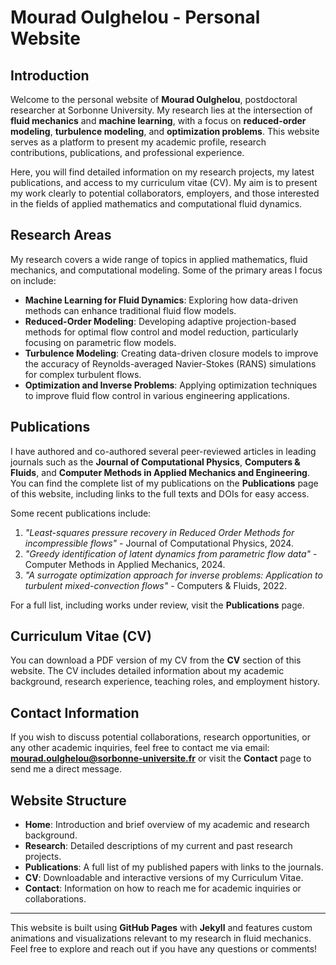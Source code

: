 # Mourad Oulghelou - Personal Website

## Introduction

Welcome to the personal website of **Mourad Oulghelou**, postdoctoral researcher at Sorbonne University. My research lies at the intersection of **fluid mechanics** and **machine learning**, with a focus on **reduced-order modeling**, **turbulence modeling**, and **optimization problems**. This website serves as a platform to present my academic profile, research contributions, publications, and professional experience.

Here, you will find detailed information on my research projects, my latest publications, and access to my curriculum vitae (CV). My aim is to present my work clearly to potential collaborators, employers, and those interested in the fields of applied mathematics and computational fluid dynamics.

## Research Areas

My research covers a wide range of topics in applied mathematics, fluid mechanics, and computational modeling. Some of the primary areas I focus on include:

- **Machine Learning for Fluid Dynamics**: Exploring how data-driven methods can enhance traditional fluid flow models.
- **Reduced-Order Modeling**: Developing adaptive projection-based methods for optimal flow control and model reduction, particularly focusing on parametric flow models.
- **Turbulence Modeling**: Creating data-driven closure models to improve the accuracy of Reynolds-averaged Navier-Stokes (RANS) simulations for complex turbulent flows.
- **Optimization and Inverse Problems**: Applying optimization techniques to improve fluid flow control in various engineering applications.

## Publications

I have authored and co-authored several peer-reviewed articles in leading journals such as the **Journal of Computational Physics**, **Computers & Fluids**, and **Computer Methods in Applied Mechanics and Engineering**. You can find the complete list of my publications on the **Publications** page of this website, including links to the full texts and DOIs for easy access.

Some recent publications include:

1. _"Least-squares pressure recovery in Reduced Order Methods for incompressible flows"_ - Journal of Computational Physics, 2024.
2. _"Greedy identification of latent dynamics from parametric flow data"_ - Computer Methods in Applied Mechanics, 2024.
3. _"A surrogate optimization approach for inverse problems: Application to turbulent mixed-convection flows"_ - Computers & Fluids, 2022.

For a full list, including works under review, visit the **Publications** page.

## Curriculum Vitae (CV)

You can download a PDF version of my CV from the **CV** section of this website. The CV includes detailed information about my academic background, research experience, teaching roles, and employment history.

## Contact Information

If you wish to discuss potential collaborations, research opportunities, or any other academic inquiries, feel free to contact me via email: **mourad.oulghelou@sorbonne-universite.fr** or visit the **Contact** page to send me a direct message.

## Website Structure

- **Home**: Introduction and brief overview of my academic and research background.
- **Research**: Detailed descriptions of my current and past research projects.
- **Publications**: A full list of my published papers with links to the journals.
- **CV**: Downloadable and interactive versions of my Curriculum Vitae.
- **Contact**: Information on how to reach me for academic inquiries or collaborations.

---

This website is built using **GitHub Pages** with **Jekyll** and features custom animations and visualizations relevant to my research in fluid mechanics. Feel free to explore and reach out if you have any questions or comments!

